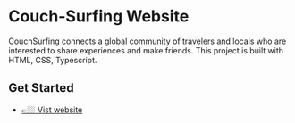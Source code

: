 # Couch-Surfing Website

CouchSurfing  connects a global community of travelers and locals who are interested to share experiences and make friends.
This project is built with HTML, CSS, Typescript.

## Get Started

- [👉🏼 Vist website](https://steady-kitsune-6f9a33.netlify.app/)
